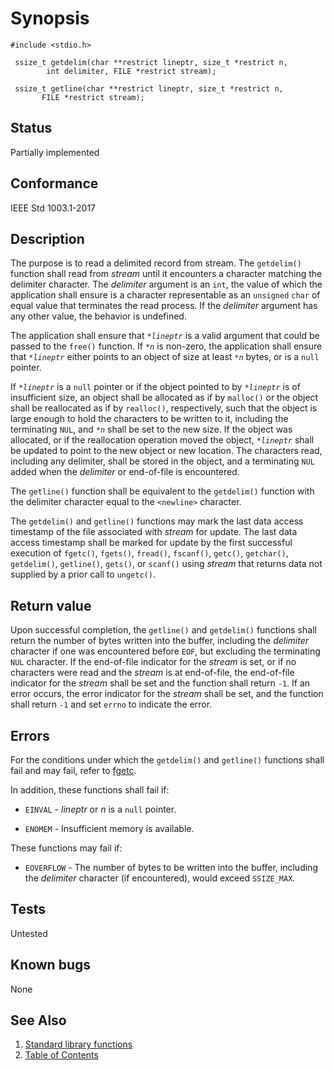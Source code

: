 # Synopsis 
`#include <stdio.h>`</br>

` ssize_t getdelim(char **restrict lineptr, size_t *restrict n,`</br>
`        int delimiter, FILE *restrict stream);`</br>

` ssize_t getline(char **restrict lineptr, size_t *restrict n,`</br>
`        FILE *restrict stream); `</br>

## Status
Partially implemented
## Conformance
IEEE Std 1003.1-2017
## Description


The purpose is to read a delimited record from stream. The `getdelim()` function shall read from _stream_ until it encounters a character matching the delimiter
character. The _delimiter_ argument is an `int`, the value of which the application shall ensure is a character
representable as an `unsigned` `char` of equal value that terminates the read process. If the _delimiter_ argument has any
other value, the behavior is undefined.

The application shall ensure that _`*lineptr`_ is a valid argument that could be passed to the `free()` function. If _`*n`_ is non-zero, the application shall ensure that _`*lineptr`_
either points to an object of size at least _`*n`_ bytes, or is a `null` pointer.

If _`*lineptr`_ is a `null` pointer or if the object pointed to by _`*lineptr`_ is of insufficient size, an object shall be
allocated as if by `malloc()` or the object shall be reallocated as if by `realloc()`, respectively, such that the object is large enough to hold the characters to be
written to it, including the terminating `NUL`, and _`*n`_ shall be set to the new size. If the object was allocated, or if the
reallocation operation moved the object, _`*lineptr`_ shall be updated to point to the new object or new location. The
characters read, including any delimiter, shall be stored in the object, and a terminating `NUL` added when the _delimiter_ or
end-of-file is encountered.

The `getline()` function shall be equivalent to the `getdelim()` function with the delimiter character equal to
the `<newline>` character.

The `getdelim()` and `getline()` functions may mark the last data access timestamp of the file associated with
_stream_ for update. The last data access timestamp shall be marked for update by the first successful execution of `fgetc()`, `fgets()`, `fread()`, `fscanf()`, `getc()`, `getchar()`, `getdelim()`,
`getline()`, `gets()`, or `scanf()` using
_stream_ that returns data not supplied by a prior call to `ungetc()`.


## Return value


Upon successful completion, the `getline()` and `getdelim()` functions shall return the number of bytes written into
the buffer, including the _delimiter_ character if one was encountered before `EOF`, but excluding the terminating `NUL` character. If
the end-of-file indicator for the _stream_ is set, or if no characters were read and the _stream_ is at end-of-file, the end-of-file
indicator for the _stream_ shall be set and the function shall return `-1`. If an error occurs, the error indicator for the _stream_
shall be set, and the function shall return `-1` and set `errno` to indicate the error.

## Errors


For the conditions under which the `getdelim()` and `getline()` functions shall fail and may fail, refer to [fgetc](../f/fgetc.part-impl.md).

In addition, these functions shall fail if:

 * `EINVAL` - _lineptr_ or _n_ is a `null` pointer.

 * `ENOMEM` - Insufficient memory is available.

These functions may fail if:

 * `EOVERFLOW` - The number of bytes to be written into the buffer, including the _delimiter_ character (if encountered), would exceed
`SSIZE_MAX`.



## Tests

Untested

## Known bugs

None

## See Also 
1. [Standard library functions](../README.md)
2. [Table of Contents](../../../README.md)
